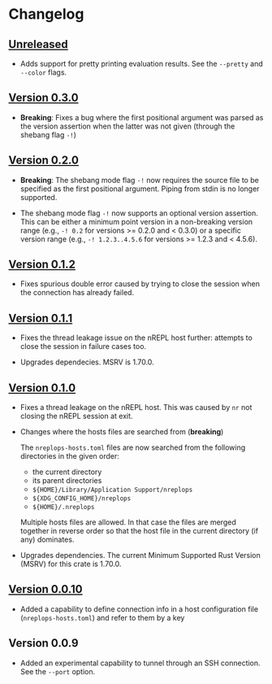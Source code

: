 # Changelog

## [Unreleased][unreleased]

- Adds support for pretty printing evaluation results.  See the `--pretty` and
  `--color` flags.

[unreleased]: https://github.com/mjhanninen/nreplops-tool/compare/v0.3.0...main

## [Version 0.3.0][v0.3.0]

- **Breaking**: Fixes a bug where the first positional argument was parsed as the
  version assertion when the latter was not given (through the shebang flag `-!`)

[v0.3.0]: https://github.com/mjhanninen/nreplops-tool/compare/v0.2.0...v0.3.0}

## [Version 0.2.0][v0.2.0]

- **Breaking**: The shebang mode flag `-!` now requires the source file to be
  specified as the first positional argument. Piping from stdin is no longer
  supported.

- The shebang mode flag `-!` now supports an optional version assertion. This
  can be either a minimum point version in a non-breaking version range (e.g.,
  `-! 0.2` for versions >= 0.2.0 and < 0.3.0) or a specific version range (e.g.,
  `-! 1.2.3..4.5.6` for versions >= 1.2.3 and < 4.5.6).

[v0.2.0]: https://github.com/mjhanninen/nreplops-tool/compare/v0.1.2...v0.2.0}

## [Version 0.1.2][v0.1.2]

- Fixes spurious double error caused by trying to close the session when the
  connection has already failed.

[v0.1.2]: https://github.com/mjhanninen/nreplops-tool/compare/v0.1.1...v0.1.2}

## [Version 0.1.1][v0.1.1]

- Fixes the thread leakage issue on the nREPL host further: attempts to close
  the session in failure cases too.

- Upgrades dependecies. MSRV is 1.70.0.

[v0.1.1]: https://github.com/mjhanninen/nreplops-tool/compare/v0.1.0...v0.1.1}

## [Version 0.1.0][v0.1.0]

- Fixes a thread leakage on the nREPL host.  This was caused by `nr` not
  closing the nREPL session at exit.

- Changes where the hosts files are searched from (**breaking**)

  The `nreplops-hosts.toml` files are now searched from the following
  directories in the given order:

  - the current directory
  - its parent directories
  - `${HOME}/Library/Application Support/nreplops`
  - `${XDG_CONFIG_HOME}/nreplops`
  - `${HOME}/.nreplops`

  Multiple hosts files are allowed.  In that case the files are merged together
  in reverse order so that the host file in the current directory (if any)
  dominates.

- Upgrades dependencies.  The current Minimum Supported Rust Version (MSRV)
  for this crate is 1.70.0.

[v0.1.0]: https://github.com/mjhanninen/nreplops-tool/compare/v0.0.10...v0.1.0}

## [Version 0.0.10][v0.0.10]

- Added a capability to define connection info in a host configuration file
  (`nreplops-hosts.toml`) and refer to them by a key

[v0.0.10]: https://github.com/mjhanninen/nreplops-tool/compare/v0.0.9...v0.0.10

## Version 0.0.9

- Added an experimental capability to tunnel through an SSH connection.  See the
  `--port` option.

